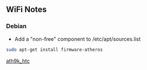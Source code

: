 ## WiFi Notes

### Debian

* Add a "non-free" component to /etc/apt/sources.list

```bash
sudo apt-get install firmware-atheros
```

[ath9k_htc](https://wiki.debian.org/ath9k_htc)
